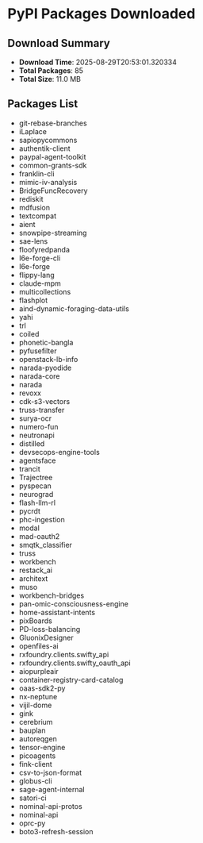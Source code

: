 # PyPI Packages Downloaded

## Download Summary
- **Download Time**: 2025-08-29T20:53:01.320334
- **Total Packages**: 85
- **Total Size**: 11.0 MB

## Packages List
- git-rebase-branches
- iLaplace
- sapiopycommons
- authentik-client
- paypal-agent-toolkit
- common-grants-sdk
- franklin-cli
- mimic-iv-analysis
- BridgeFuncRecovery
- rediskit
- mdfusion
- textcompat
- aient
- snowpipe-streaming
- sae-lens
- floofyredpanda
- l6e-forge-cli
- l6e-forge
- flippy-lang
- claude-mpm
- multicollections
- flashplot
- aind-dynamic-foraging-data-utils
- yahi
- trl
- coiled
- phonetic-bangla
- pyfusefilter
- openstack-lb-info
- narada-pyodide
- narada-core
- narada
- revoxx
- cdk-s3-vectors
- truss-transfer
- surya-ocr
- numero-fun
- neutronapi
- distilled
- devsecops-engine-tools
- agentsface
- trancit
- Trajectree
- pyspecan
- neurograd
- flash-llm-rl
- pycrdt
- phc-ingestion
- modal
- mad-oauth2
- smqtk_classifier
- truss
- workbench
- restack_ai
- architext
- muso
- workbench-bridges
- pan-omic-consciousness-engine
- home-assistant-intents
- pixBoards
- PD-loss-balancing
- GluonixDesigner
- openfiles-ai
- rxfoundry.clients.swifty_api
- rxfoundry.clients.swifty_oauth_api
- aiopurpleair
- container-registry-card-catalog
- oaas-sdk2-py
- nx-neptune
- vijil-dome
- gink
- cerebrium
- bauplan
- autoreqgen
- tensor-engine
- picoagents
- fink-client
- csv-to-json-format
- globus-cli
- sage-agent-internal
- satori-ci
- nominal-api-protos
- nominal-api
- oprc-py
- boto3-refresh-session
